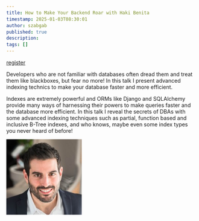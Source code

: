 ```yaml
---
title: How to Make Your Backend Roar with Haki Benita
timestamp: 2025-01-03T08:30:01
author: szabgab
published: true
description:
tags: []
---
```



<a class="button is-primary" href="https://www.meetup.com/code-mavens/events/305374633/">register</a>

Developers who are not familiar with databases often dread them and treat them like blackboxes, but fear no more! In this talk I present advanced indexing technics to make your database faster and more efficient.

Indexes are extremely powerful and ORMs like Django and SQLAlchemy provide many ways of harnessing their powers to make queries faster and the database more efficient. In this talk I reveal the secrets of DBAs with some advanced indexing techniques such as partial, function based and inclusive B-Tree indexes, and who knows, maybe even some index types you never heard of before!

![Haki Benita](images/haki-benita.jpeg)
